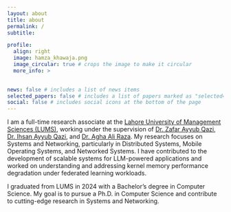 ```yaml
---
layout: about
title: about
permalink: /
subtitle: 

profile:
  align: right
  image: hamza_khawaja.png
  image_circular: true # crops the image to make it circular
  more_info: >
    

news: false # includes a list of news items
selected_papers: false # includes a list of papers marked as "selected={true}"
social: false # includes social icons at the bottom of the page
---
```


<!-- Write your biography here. Tell the world about yourself. Link to your favorite [subreddit](http://reddit.com). You can put a picture in, too. The code is already in, just name your picture `prof_pic.jpg` and put it in the `img/` folder.

Put your address / P.O. box / other info right below your picture. You can also disable any of these elements by editing `profile` property of the YAML header of your `_pages/about.md`. Edit `_bibliography/papers.bib` and Jekyll will render your [publications page](/al-folio/publications/) automatically.

Link to your social media connections, too. This theme is set up to use [Font Awesome icons](https://fontawesome.com/) and [Academicons](https://jpswalsh.github.io/academicons/), like the ones below. Add your Facebook, Twitter, LinkedIn, Google Scholar, or just disable all of them. -->

I am a full-time research associate at the [Lahore University of Management Sciences (LUMS)](https://lums.edu.pk/), working under the supervision of [Dr. Zafar Ayyub Qazi](https://web.lums.edu.pk/~zafar/), [Dr. Ihsan Ayyub Qazi](https://www.ihsanqazi.com/home), and [Dr. Agha Ali Raza](https://aghaaliraza.com/). My research focuses on Systems and Networking, particularly in Distributed Systems, Mobile Operating Systems, and Networked Systems. I have contributed to the development of scalable systems for LLM-powered applications and worked on understanding and addressing kernel memory performance degradation under federated learning workloads.

I graduated from LUMS in 2024 with a Bachelor’s degree in Computer Science. My goal is to pursue a Ph.D. in Computer Science and contribute to cutting-edge research in Systems and Networking.
